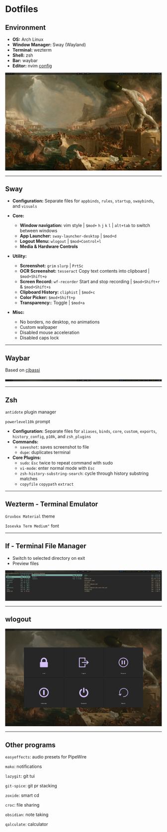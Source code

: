 # Dotfiles

## Environment

*   **OS:** Arch Linux
*   **Window Manager:** Sway (Wayland)
*   **Terminal:** wezterm
*   **Shell:** zsh
*   **Bar:** waybar
*   **Editor:** nvim [config](https://github.com/OrestesK/nvim)

![Sway Desktop](./README/general.png)

---

## Sway

*   **Configuration:** Separate files for `appbinds`, `rules`, `startup`, `swaybinds`, and `visuals`
*   **Core:**
    *   **Window navigation:** vim style | `$mod+` `h` `j` `k` `l` | `alt+tab` to switch between windows
    *   **App Launcher:** `sway-launcher-desktop` | `$mod+d`
    *   **Logout Menu:** `wlogout` | `$mod+Control+l`
    *   **Media & Hardware Controls**

*   **Utility:**
    *   **Screenshot:** `grim` `slurp` | `PrtSc`
    *   **OCR Screenshot:** `tesseract` Copy text contents into clipboard | `$mod+Shift+o`
    *   **Screen Record:** `wf-recorder` Start and stop recording  | `$mod+Shift+r` & `$mod+Shift+s`
    *   **Clipboard History:** `cliphist` | `$mod+c`
    *   **Color Picker:** `$mod+Shift+p`
    *   **Transparency:**: Toggle | `$mod+a`
*   **Misc:**
    *   No borders, no desktop, no animations
    *   Custom wallpaper
    *   Disabled mouse acceleration
    *   Disabled caps lock

---

## Waybar

Based on [cjbassi](https://github.com/Alexays/Waybar/wiki/Examples#cjbassis-configuration)

![waybar](./README/waybar.png)

---

## Zsh

`antidote` plugin manager

`powerlevel10k` prompt

*   **Configuration:** Separate files for `aliases`, `binds`, `core`, `custom`, `exports`, `history_config`, `p10k`, and `zsh_plugins`
*   **Commands:**
    *   `saveshot`: saves screenshot to file
    *   `dupe`: duplicates terminal
*   **Core Plugins:**
    *   `sudo`: `Esc` twice to repeat command with sudo
    *   `vi-mode`: enter normal mode with `Esc`
    *   `zsh-history-substring-search`: cycle through history substring matches
    *   `copyfile` `copypath` `extract`

---

## Wezterm - Terminal Emulator

`Gruvbox Material` theme

`Iosevka Term Medium"` font

---

## lf - Terminal File Manager

- Switch to selected directory on exit
- Preview files

![lf](./README/lf.png)

---

## wlogout

![wlogout](./README/wlogout.png)

---

## Other programs

`easyeffects`: audio presets for PipeWire

`mako`: notifications

`lazygit`: git tui

`git-spice`: git pr stacking

`zoxide`: smart cd

`croc`: file sharing

`obsidian`: note taking

`qalculate`: calculator

